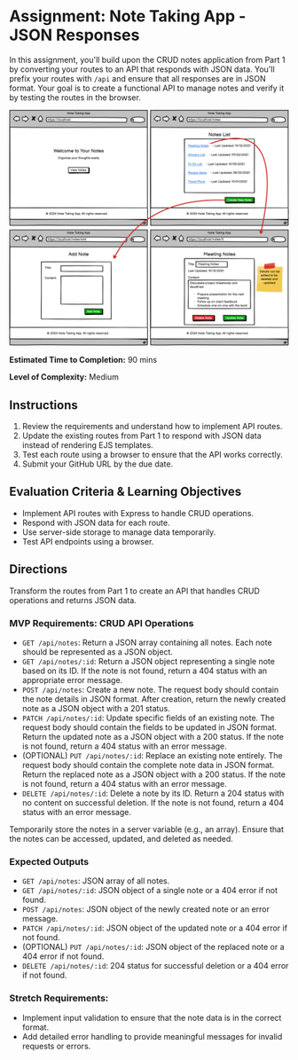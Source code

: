# Assignment: Note Taking App - JSON Responses

In this assignment, you'll build upon the CRUD notes application from Part 1 by converting your routes to an API that responds with JSON data. You'll prefix your routes with `/api` and ensure that all responses are in JSON format. Your goal is to create a functional API to manage notes and verify it by testing the routes in the browser.

![ERD](./assets/Note%20Taking%20App.png)

**Estimated Time to Completion:** 90 mins

**Level of Complexity:** Medium

## Instructions
1. Review the requirements and understand how to implement API routes.
2. Update the existing routes from Part 1 to respond with JSON data instead of rendering EJS templates.
3. Test each route using a browser to ensure that the API works correctly.
4. Submit your GitHub URL by the due date.

## Evaluation Criteria & Learning Objectives
- Implement API routes with Express to handle CRUD operations.
- Respond with JSON data for each route.
- Use server-side storage to manage data temporarily.
- Test API endpoints using a browser.

## Directions
Transform the routes from Part 1 to create an API that handles CRUD operations and returns JSON data.

### MVP Requirements: CRUD API Operations
- `GET /api/notes`: Return a JSON array containing all notes. Each note should be represented as a JSON object.
- `GET /api/notes/:id`: Return a JSON object representing a single note based on its ID. If the note is not found, return a 404 status with an appropriate error message.
- `POST /api/notes`: Create a new note. The request body should contain the note details in JSON format. After creation, return the newly created note as a JSON object with a 201 status.
- `PATCH /api/notes/:id`: Update specific fields of an existing note. The request body should contain the fields to be updated in JSON format. Return the updated note as a JSON object with a 200 status. If the note is not found, return a 404 status with an error message.
- (OPTIONAL) `PUT /api/notes/:id`: Replace an existing note entirely. The request body should contain the complete note data in JSON format. Return the replaced note as a JSON object with a 200 status. If the note is not found, return a 404 status with an error message.
- `DELETE /api/notes/:id`: Delete a note by its ID. Return a 204 status with no content on successful deletion. If the note is not found, return a 404 status with an error message.

Temporarily store the notes in a server variable (e.g., an array). Ensure that the notes can be accessed, updated, and deleted as needed.

### Expected Outputs
- `GET /api/notes`: JSON array of all notes.
- `GET /api/notes/:id`: JSON object of a single note or a 404 error if not found.
- `POST /api/notes`: JSON object of the newly created note or an error message.
- `PATCH /api/notes/:id`: JSON object of the updated note or a 404 error if not found.
- (OPTIONAL) `PUT /api/notes/:id`: JSON object of the replaced note or a 404 error if not found.
- `DELETE /api/notes/:id`: 204 status for successful deletion or a 404 error if not found.

### Stretch Requirements:
- Implement input validation to ensure that the note data is in the correct format.
- Add detailed error handling to provide meaningful messages for invalid requests or errors.
